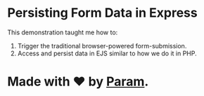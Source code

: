 # Persisting Form Data in Express
This demonstration taught me how to:
1.	Trigger the traditional browser-powered
	form-submission.
2.	Access and persist data in EJS
	similar to how we do it in PHP.

# Made with ❤ by [Param](https://www.paramsid.com/).